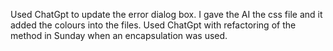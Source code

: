 Used ChatGpt to update the error dialog box. I gave the AI the css file and it added the colours into the files.
Used ChatGpt with refactoring of the method in Sunday when an encapsulation was used.